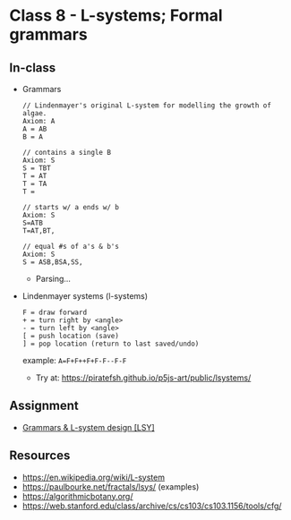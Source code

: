 # Class 8 - L-systems; Formal grammars

## In-class

- Grammars

    ```
    // Lindenmayer's original L-system for modelling the growth of algae.
    Axiom: A
    A = AB
    B = A

    // contains a single B
    Axiom: S
    S = TBT
    T = AT
    T = TA
    T = 

    // starts w/ a ends w/ b
    Axiom: S
    S=ATB
    T=AT,BT,

    // equal #s of a's & b's
    Axiom: S
    S = ASB,BSA,SS, 
    ```

    - Parsing...

- Lindenmayer systems (l-systems)

    ```
    F = draw forward
    + = turn right by <angle>
    - = turn left by <angle>
    [ = push location (save)
    ] = pop location (return to last saved/undo)
    ```

    example: `A=F+F++F+F-F--F-F`
  
    - Try at: https://piratefsh.github.io/p5js-art/public/lsystems/




## Assignment

-  [Grammars & L-system design [LSY]](lsy/lsy.md)



## Resources

- https://en.wikipedia.org/wiki/L-system
- https://paulbourke.net/fractals/lsys/ (examples)
- https://algorithmicbotany.org/
- https://web.stanford.edu/class/archive/cs/cs103/cs103.1156/tools/cfg/


<!-- https://www.russellgordon.ca/cemc/2017/lindenmayer-systems/ -->